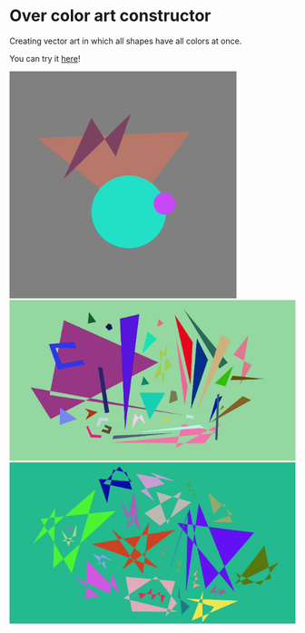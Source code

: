# Over color art constructor

Creating vector art in which all shapes have all colors at once.

You can try it [here](https://mihahanya.github.io/Over-color-art-constructor/)!

![](previews/prev%20(2).gif)
![](previews/prev%20(1).gif)
![](previews/prev%20(4).gif)
